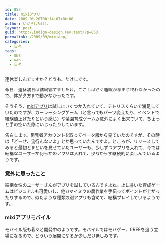 ```yaml
---
id: 853
title: mixiアプリ
date: 2009-09-20T00:14:07+00:00
author: いがらしたけし
layout: post
guid: http://indigo-design.dev.test/?p=853
permalink: /2009/09/mixiapp/
categories:
  - 日々
tags:
  - SNS
  - Web
  - 日々
---
```

<p>連休楽しんでますか？どうも、たけしです。</p>
<p>今日、連休初日は結局寝てましたね。ここしばらく睡眠があまり取れなかったので、体が夕方まで動かなかったです。</p>
<p>そうそう、<a href="http://developer.mixi.co.jp/appli">mixiアプリ</a>は試しにいくつか入れていて、テトリスくらいで満足していたのですが、カーレーシングゲーム（と言ってもパーツ変えたり、イベントで経験値上げたりという感じ）や菜園育成ゲームが意外によく出来ていて、ちょっと手の空いた隙にいじったりしています。</p>
<p>告白します。開発者アカウントを取ってベータ版から見ていたのですが、その時は「どーせ、流行んないよ」とか思っていたんですよ。ところが、リリースしてみると最初とまどいを見せていたユーザーも、少しずつアプリを入れて、今では結構なユーザーが何らかのアプリは入れて、少なからず継続的に楽しんでいるようです。</p>
<h3>意外に思ったこと</h3>
<p>結構女性のユーザーさんがアプリを試しているんですよね。上に書いた育成ゲームはビジュアルも可愛いし、他のマイミクの農作業を手伝ってポイントが上がったりするので、似たような種類の別アプリも含めて、結構プレイしているようです。</p>
<h3>mixiアプリモバイル</h3>
<p>モバイル版も着々と開発中のようです。モバイルではモバゲー、GREEを追う立場になるので、どういう展開になるか少しだけ楽しみです。</p>